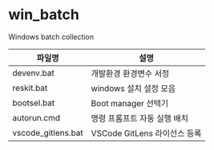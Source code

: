 # win_batch
Windows batch collection

| 파일명             | 설명                         |
| ------------------ | ---------------------------- |
| devenv.bat         | 개발환경 환경변수 서정       |
| reskit.bat         | windows 설치 설정 모음       |
| bootsel.bat            | Boot manager 선택기          |
| autorun.cmd        | 명령 프롬프트 자동 실행 배치 |
| vscode_gitlens.bat | VSCode GitLens 라이선스 등록 |
